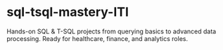 # sql-tsql-mastery-ITI
Hands-on SQL &amp; T-SQL projects from querying basics to advanced data processing. Ready for healthcare, finance, and analytics roles.
